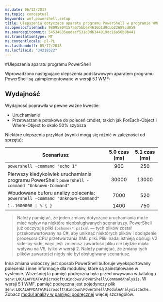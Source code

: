 ```yaml
---
ms.date: 06/12/2017
ms.topic: conceptual
keywords: wmf,powershell,setup
title: Ulepszenia dotyczące aparatu programu PowerShell w programie WMF 5.1
ms.openlocfilehash: 98095904157a675bbe84616b1d9cbb22689cd059
ms.sourcegitcommit: 54534635eedacf531d8d6344019dc16a50b8b441
ms.translationtype: MT
ms.contentlocale: pl-PL
ms.lasthandoff: 05/17/2018
ms.locfileid: "34218522"
---
```

#<a name="powershell-engine-improvements"></a>Ulepszenia aparatu programu PowerShell

Wprowadzono następujące ulepszenia podstawowym aparatem programu PowerShell są zaimplementowane w wersji 5.1 WMF:


## <a name="performance"></a>Wydajność ##

Wydajność poprawiła w pewne ważne kwestie:

- Uruchamianie
- Przetwarzanie potokowe do poleceń cmdlet, takich jak ForEach-Object i Where-Object to około 50% szybsza

Niektóre ulepszenia przykład (wyniki mogą się różnić w zależności od sprzętu):

| Scenariusz | 5.0 czas (ms) | 5.1 czas (ms) |
| -------- | :---------------: | :---------------: |
| `powershell -command "echo 1"` | 900 | 250 |
| Pierwszy kiedykolwiek uruchamiania programu PowerShell: `powershell -command "Unknown-Command"` | 30000 | 13000 |
| Wbudowane buforu analizy polecenia: `powershell -command "Unknown-Command"` | 7000 | 520 |
| <code>1..1000000 &#124; % { }</code> | 1400 | 750 |

> Należy pamiętać, że jeden zmiany dotyczące uruchamiania może mieć wpływ na niektóre nieobsługiwanych scenariuszy.
> PowerShell już odczytuje pliki `$pshome\*.ps1xml` — tych plików został przekonwertowany na C#, aby uniknąć niektórych plików i obciążenie procesora CPU przetwarzania XML pliki.
Pliki nadal istnieją obsługi V2 side-by-side, więc jeśli zmienisz zawartość pliku nie będzie miała wpływu na V5, tylko w wersji 2.
Należy pamiętać, że zmiany tych plików zawartości nigdy nie był obsługiwany scenariusz.

Inna zmiana widoczny jest sposób PowerShell buforuje wyeksportowany polecenia i inne informacje dla modułów, które są zainstalowane w systemie.
Wcześniej ta pamięć podręczna była przechowywana w katalogu `$env:LOCALAPPDATA\Microsoft\Windows\PowerShell\CommandAnalysis`.
W wersji 5.1 WMF, pamięć podręczna jest pojedynczy plik `$env:LOCALAPPDATA\Microsoft\Windows\PowerShell\ModuleAnalysisCache`.
Zobacz [moduł analizy w pamięci podręcznej](scenarios-features.md#module-analysis-cache) więcej szczegółów.
